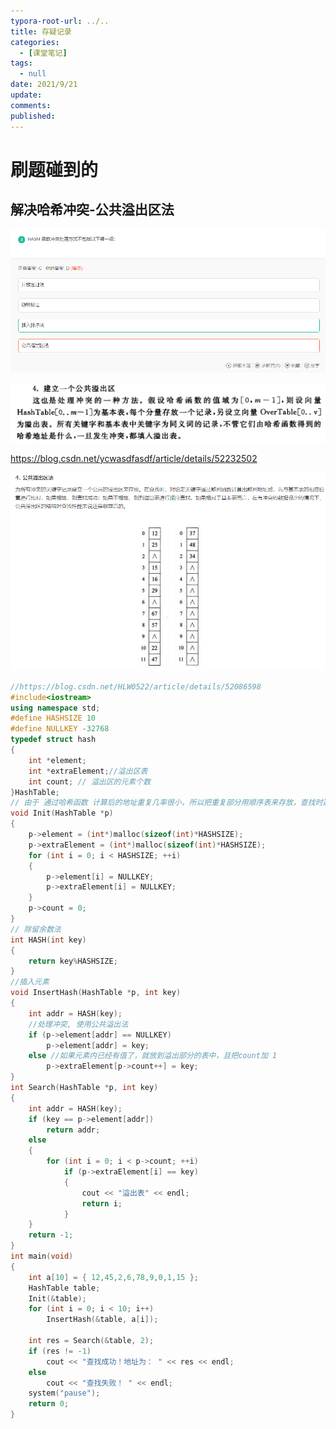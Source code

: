 ```yaml
---
typora-root-url: ../..
title: 存疑记录
categories:
  - [课堂笔记]
tags:
  - null 
date: 2021/9/21
update:
comments:
published:
---
```


# 刷题碰到的

## 解决哈希冲突-公共溢出区法

![image-20210921020227197](../../images/%E5%AD%98%E7%96%91%E8%AE%B0%E5%BD%95/image-20210921020227197.png)

![image-20210921020240377](../../images/%E5%AD%98%E7%96%91%E8%AE%B0%E5%BD%95/image-20210921020240377.png)

https://blog.csdn.net/ycwasdfasdf/article/details/52232502

![image-20210921020448550](../../images/%E5%AD%98%E7%96%91%E8%AE%B0%E5%BD%95/image-20210921020448550.png)

```c++
//https://blog.csdn.net/HLW0522/article/details/52086598
#include<iostream>
using namespace std;
#define HASHSIZE 10
#define NULLKEY -32768
typedef struct hash
{
	int *element;
	int *extraElement;//溢出区表
	int count; // 溢出区的元素个数
}HashTable;
// 由于 通过哈希函数 计算后的地址重复几率很小，所以把重复部分用顺序表来存放，查找时遍历这个公共溢出区的顺序表，效率会更高。
void Init(HashTable *p)
{
	p->element = (int*)malloc(sizeof(int)*HASHSIZE);
	p->extraElement = (int*)malloc(sizeof(int)*HASHSIZE);
	for (int i = 0; i < HASHSIZE; ++i)
	{
		p->element[i] = NULLKEY;
		p->extraElement[i] = NULLKEY; 
	}
	p->count = 0; 
}
// 除留余数法
int HASH(int key)
{
	return key%HASHSIZE;
}
//插入元素
void InsertHash(HashTable *p, int key)
{
	int addr = HASH(key);
	//处理冲突, 使用公共溢出法
	if (p->element[addr] == NULLKEY)
		p->element[addr] = key;
	else //如果元素内已经有值了，就放到溢出部分的表中，且把count加 1
		p->extraElement[p->count++] = key;
}
int Search(HashTable *p, int key)
{
	int addr = HASH(key);
	if (key == p->element[addr])
		return addr;
	else
	{
		for (int i = 0; i < p->count; ++i)
			if (p->extraElement[i] == key)
			{
				cout << "溢出表" << endl;
				return i;
			}
	}
	return -1;
}
int main(void)
{
	int a[10] = { 12,45,2,6,78,9,0,1,15 };
	HashTable table;
	Init(&table);
	for (int i = 0; i < 10; i++)
		InsertHash(&table, a[i]);
 
	int res = Search(&table, 2);
	if (res != -1)
		cout << "查找成功！地址为： " << res << endl;
	else
		cout << "查找失败！ " << endl;
	system("pause");
	return 0;
}
```

